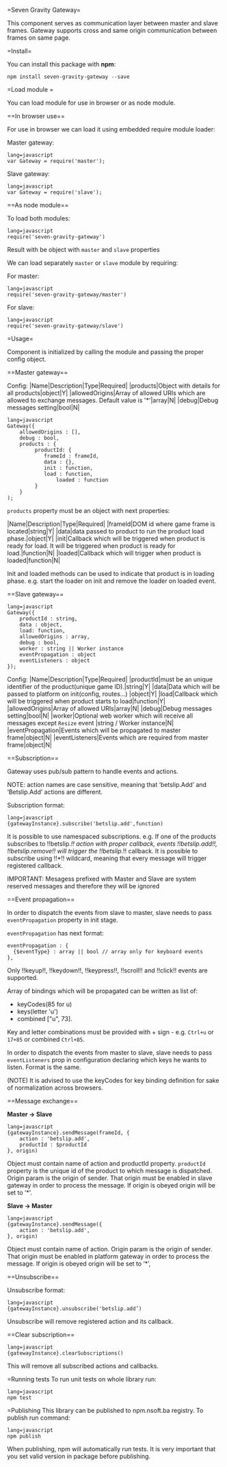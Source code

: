 =Seven Gravity Gateway=

This component serves as communication layer between master and slave frames. Gateway supports cross and same origin communication between frames on same page.

=Install=

You can install this package with **npm**:

`npm install seven-gravity-gateway --save`


=Load module =

You can load module for use in browser or as node module.


==In browser use==

For use in browser we can load it using embedded require module loader:

Master gateway:

```
lang=javascript
var Gateway = require('master');
```
Slave gateway:

```
lang=javascript
var Gateway = require('slave');
```

==As node module==

To load both modules:
```
lang=javascript
require('seven-gravity-gateway')
```

Result with be object with `master` and `slave` properties

We can load separately `master` or `slave` module by requiring:

For master:
```
lang=javascript
require('seven-gravity-gateway/master')
```

For slave:
```
lang=javascript
require('seven-gravity-gateway/slave')
```

=Usage=

Component is initialized by calling the module and passing the proper config object.

==Master gateway==

Config:
|Name|Description|Type|Required|
|products|Object with details for all products|object|Y|
|allowedOrigins|Array of allowed URIs which are allowed to exchange messages. Default value is '*'|array|N|
|debug|Debug messages setting|bool|N|


```
lang=javascript
Gateway({
    allowedOrigins : [],
    debug : bool,
    products : {
         productId: {
  	        frameId : frameId,
	        data : {},
	        init : function,
 	        load : function,
                loaded : function
         }
    }
);
```

`products` property must be an object with next properties:

|Name|Description|Type|Required|
|frameId|DOM id where game frame is located|string|Y|
|data|data passed to product to run the product load phase.|object|Y|
|init|Callback which will be triggered when product is ready for load. It will be triggered when product is ready for load.|function|N|
|loaded|Callback which will trigger when product is loaded|function|N|

Init and loaded methods can be used to indicate that product is in loading phase. e.g. start the loader on init and remove the loader on loaded event.


==Slave gateway==

```
lang=javascript
Gateway({
    productId : string,
    data : object,
    load: function,
    allowedOrigins : array,
    debug : bool,
    worker : string || Worker instance
    eventPropagation : object
    eventListeners : object
});
```
Config:
|Name|Description|Type|Required|
|productId|must be an unique identifier of the product(unique game ID).|string|Y|
|data|Data which will be passed to platform on init(config, routes...) |object|Y|
|load|Callback which will be triggered when product starts to load|function|Y|
|allowedOrigins|Array of allowed URIs|array|N|
|debug|Debug messages setting|bool|N|
|worker|Optional web worker which will receive all messages except `Resize` event |string / Worker instance|N|
|eventPropagation|Events which will be propagated to master frame|object|N|
|eventListeners|Events which are required from master frame|object|N|


==Subscription==

Gateway uses pub/sub pattern to handle events and actions.

NOTE: action names are case sensitive, meaning that ‘betslip.Add’ and ‘Betslip.Add’ actions are different.

Subscription format:
```
lang=javascript
{gatewayInstance}.subscribe('betslip.add',function)
```

It is possible to use namespaced subscriptions. e.g. If one of the products subscribes to !!betslip.*!! action with proper callback, events !!betslip.add!!, !!betslip.remove!! will trigger the !!betslip.*!! callback. It is possible to subscribe using !!*!! wildcard, meaning that every message will trigger registered callback.

IMPORTANT: Mesagess prefixed with Master and Slave are system reserved messages and therefore they will be ignored

==Event propagation==

In order to dispatch the events from slave to master, slave needs to pass `eventPropagation` property in init stage.

`eventPropagation` has next format:

```
eventPropagation : {
  {$eventType} : array || bool // array only for keyboard events
},
```

Only !!keyup!!, !!keydown!!, !!keypress!!, !!scroll!! and !!click!! events are supported.

Array of bindings which will be propagated can be written as list of:

 - keyCodes(85 for u)
 - keys(letter 'u')
 - combined ["u", 73].

Key and letter combinations must be provided with + sign - e.g. `Ctrl+u` or `17+85` or combined `Ctrl+85`.

In order to dispatch the events from master to slave, slave needs to pass `eventListeners` prop in configuration declaring which keys he wants to listen. Format is the same.

(NOTE) It is advised to use the keyCodes for key binding definition for sake of normalization across browsers.

==Message exchange==

**Master -> Slave**

```
lang=javascript
{gatewayInstance}.sendMessage(frameId, {
    action : 'betslip.add',
    productId : $productId
}, origin)
```

Object must contain name of action and productId property. `productId` property is the unique id of the product to which message is dispatched. Origin param is the origin of sender. That origin must be enabled in slave gateway in order to process the message. If origin is obeyed origin will be set to ‘*’.

**Slave -> Master**

```
lang=javascript
{gatewayInstance}.sendMessage({
    action : 'betslip.add',
}, origin)
```

Object must contain name of action. Origin param is the origin of sender. That origin must be enabled in platform gateway in order to process the message. If origin is obeyed origin will be set to ‘*’,

==Unsubscribe==

Unsubscribe format:
```
lang=javascript
{gatewayInstance}.unsubscribe('betslip.add’)
```

Unsubscribe will remove registered action and its callback.


==Clear subscription==
```
lang=javascript
{gatewayInstance}.clearSubscriptions()
```

This will remove all subscribed actions and callbacks.

=Running tests
To run unit tests on whole library run:
```
lang=javascript
npm test
```

=Publishing
This library can be published to npm.nsoft.ba registry. To publish run command:
```
lang=javascript
npm publish
```

When publishing, npm will automatically run tests.
It is very important that you set valid version in package before publishing.